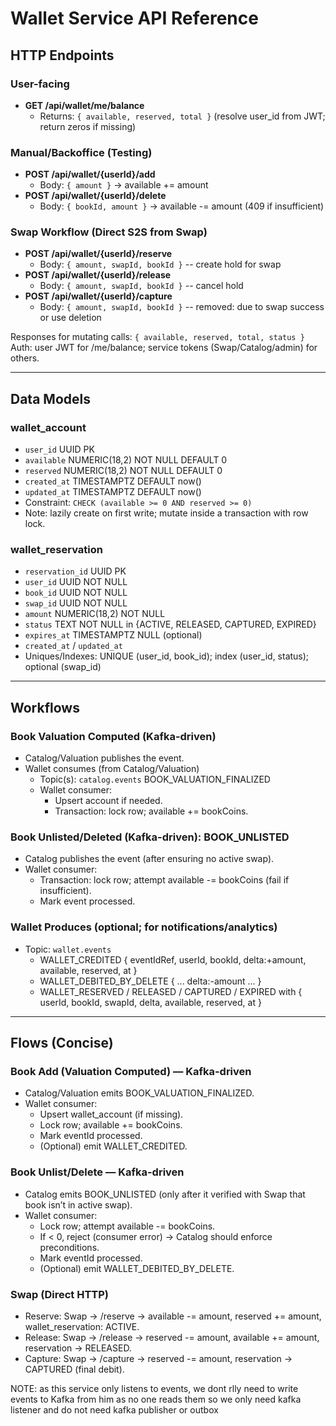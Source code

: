 # Wallet Service API Reference

## HTTP Endpoints

### User-facing

- **GET /api/wallet/me/balance**
    - Returns: `{ available, reserved, total }` (resolve user_id from JWT; return zeros if missing)

### Manual/Backoffice (Testing)

- **POST /api/wallet/{userId}/add**
    - Body: `{ amount }` → available += amount
- **POST /api/wallet/{userId}/delete**
    - Body: `{ bookId, amount }` → available -= amount (409 if insufficient)

### Swap Workflow (Direct S2S from Swap)

- **POST /api/wallet/{userId}/reserve**
    - Body: `{ amount, swapId, bookId }` -- create hold for swap
- **POST /api/wallet/{userId}/release**
    - Body: `{ amount, swapId, bookId }` -- cancel hold
- **POST /api/wallet/{userId}/capture**
    - Body: `{ amount, swapId, bookId }` -- removed: due to swap success or use deletion

Responses for mutating calls: `{ available, reserved, total, status }`
Auth: user JWT for /me/balance; service tokens (Swap/Catalog/admin) for others.

---

## Data Models

### wallet_account

- `user_id` UUID PK
- `available` NUMERIC(18,2) NOT NULL DEFAULT 0
- `reserved` NUMERIC(18,2) NOT NULL DEFAULT 0
- `created_at` TIMESTAMPTZ DEFAULT now()
- `updated_at` TIMESTAMPTZ DEFAULT now()
- Constraint: `CHECK (available >= 0 AND reserved >= 0)`
- Note: lazily create on first write; mutate inside a transaction with row lock.

### wallet_reservation

- `reservation_id` UUID PK
- `user_id` UUID NOT NULL
- `book_id` UUID NOT NULL
- `swap_id` UUID NOT NULL
- `amount` NUMERIC(18,2) NOT NULL
- `status` TEXT NOT NULL in {ACTIVE, RELEASED, CAPTURED, EXPIRED}
- `expires_at` TIMESTAMPTZ NULL (optional)
- `created_at` / `updated_at`
- Uniques/Indexes: UNIQUE (user_id, book_id); index (user_id, status); optional (swap_id)

---

## Workflows

### Book Valuation Computed (Kafka-driven)

- Catalog/Valuation publishes the event.
- Wallet consumes (from Catalog/Valuation)
    - Topic(s): `catalog.events` BOOK_VALUATION_FINALIZED
    - Wallet consumer:
        - Upsert account if needed.
        - Transaction: lock row; available += bookCoins.

### Book Unlisted/Deleted (Kafka-driven): BOOK_UNLISTED

- Catalog publishes the event (after ensuring no active swap).
- Wallet consumer:
    - Transaction: lock row; attempt available -= bookCoins (fail if insufficient).
    - Mark event processed.

### Wallet Produces (optional; for notifications/analytics)

- Topic: `wallet.events`
    - WALLET_CREDITED { eventIdRef, userId, bookId, delta:+amount, available, reserved, at }
    - WALLET_DEBITED_BY_DELETE { ... delta:-amount ... }
    - WALLET_RESERVED / RELEASED / CAPTURED / EXPIRED with { userId, bookId, swapId, delta, available, reserved, at }

---

## Flows (Concise)

### Book Add (Valuation Computed) — Kafka-driven

- Catalog/Valuation emits BOOK_VALUATION_FINALIZED.
- Wallet consumer:
    - Upsert wallet_account (if missing).
    - Lock row; available += bookCoins.
    - Mark eventId processed.
    - (Optional) emit WALLET_CREDITED.

### Book Unlist/Delete — Kafka-driven

- Catalog emits BOOK_UNLISTED (only after it verified with Swap that book isn’t in active swap).
- Wallet consumer:
    - Lock row; attempt available -= bookCoins.
    - If < 0, reject (consumer error) → Catalog should enforce preconditions.
    - Mark eventId processed.
    - (Optional) emit WALLET_DEBITED_BY_DELETE.

### Swap (Direct HTTP)

- Reserve: Swap → /reserve → available -= amount, reserved += amount, wallet_reservation: ACTIVE.
- Release: Swap → /release → reserved -= amount, available += amount, reservation → RELEASED.
- Capture: Swap → /capture → reserved -= amount, reservation → CAPTURED (final debit).

NOTE:
as this service only listens to events, we dont rlly need to write events to Kafka from him as no one reads them
so we only need kafka listener and do not need kafka publisher or outbox